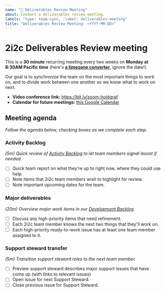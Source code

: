 ```yaml
---
name: "🚀 Deliverables Review Meeting"
about: Conduct a deliverables review meeting.
labels: "type: team-sync, :label: deliverables-meeting"
title: "Deliverables Review Meeting: <YYYY-MM-DD>"
---
```


# 2i2c Deliverables Review meeting

This is a **30 minute** recurring meeting every two weeks on **Monday at 8:30AM Pacific time** (here's [**a timezone converter**](https://arewemeetingyet.com/Los%20Angeles/2000-01-01/08:30/2i2c%20Team%20Meeting#eyJ1cmwiOiJodHRwczovL2hhY2ttZC5pby9ZNVNCTXhWN1I2Q01xemVUWGdtNWtBIn0=), ignore the date!).

Our goal is to synchronize the team on the most important things to work on, and to divide work between one another so we know what to work on next.

- **Video conference link:** https://bit.ly/zoom-holdgraf
- **Calendar for future meetings:** [this Google Calendar](https://calendar.google.com/calendar/embed?src=c_4hjjouojd8psql9i1a8nd1uff4%40group.calendar.google.com&ctz=America%2FLos_Angeles)

## Meeting agenda

_Follow the agenda below, checking boxes as we complete each step._

### Activity Backlog
_(5m) Quick review of [Activity Backlog](https://github.com/orgs/2i2c-org/projects/5?fullscreen=true) to let team members signal-boost if needed._

- [ ] Quick team report on what they're up to right now, where they could use help.
- [ ] Note items that 2i2c team members wish to highlight for review.
- [ ] Note important upcoming dates for the team.

### Major deliverables

_(20m) Overview major work items in our [Development Backlog](https://github.com/orgs/2i2c-org/projects/7?fullscreen=true)._

- [ ] Discuss any high-priority items that need refinement.
- [ ] Each 2i2c team member knows the next two things that they'll work on.
- [ ] Each high-priority ready-to-work issue has at least one team member assigned to it.

### Support steward transfer

_(5m) Transition support steward roles to the next team member._

- [ ] Preview support steward describes major support issues that have come up (with links to relevant issues)
- [ ] Open issue for next Support Steward.
- [ ] Close previous issue for Support Steward.
